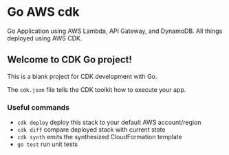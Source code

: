 # Go AWS cdk
Go Application using AWS Lambda, API Gateway, and DynamoDB. All things deployed using AWS CDK. 

## Welcome to CDK Go project!

This is a blank project for CDK development with Go.

The `cdk.json` file tells the CDK toolkit how to execute your app.

### Useful commands

 * `cdk deploy`      deploy this stack to your default AWS account/region
 * `cdk diff`        compare deployed stack with current state
 * `cdk synth`       emits the synthesized CloudFormation template
 * `go test`         run unit tests


